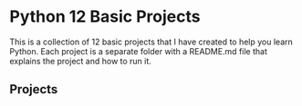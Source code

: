 # Python 12 Basic Projects

This is a collection of 12 basic projects that I have created to help you learn Python. Each project is a separate folder with a README.md file that explains the project and how to run it.

## Projects

